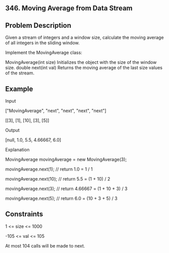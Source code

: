 ## 346. Moving Average from Data Stream
## Problem Description

Given a stream of integers and a window size, calculate the moving average of all integers in the sliding window.

Implement the MovingAverage class:

MovingAverage(int size) Initializes the object with the size of the window size.
double next(int val) Returns the moving average of the last size values of the stream.

## Example

Input

["MovingAverage", "next", "next", "next", "next"]

[[3], [1], [10], [3], [5]]

Output

[null, 1.0, 5.5, 4.66667, 6.0]

Explanation

MovingAverage movingAverage = new MovingAverage(3);

movingAverage.next(1); // return 1.0 = 1 / 1

movingAverage.next(10); // return 5.5 = (1 + 10) / 2

movingAverage.next(3); // return 4.66667 = (1 + 10 + 3) / 3

movingAverage.next(5); // return 6.0 = (10 + 3 + 5) / 3

## Constraints

1 <= size <= 1000

-105 <= val <= 105

At most 104 calls will be made to next.